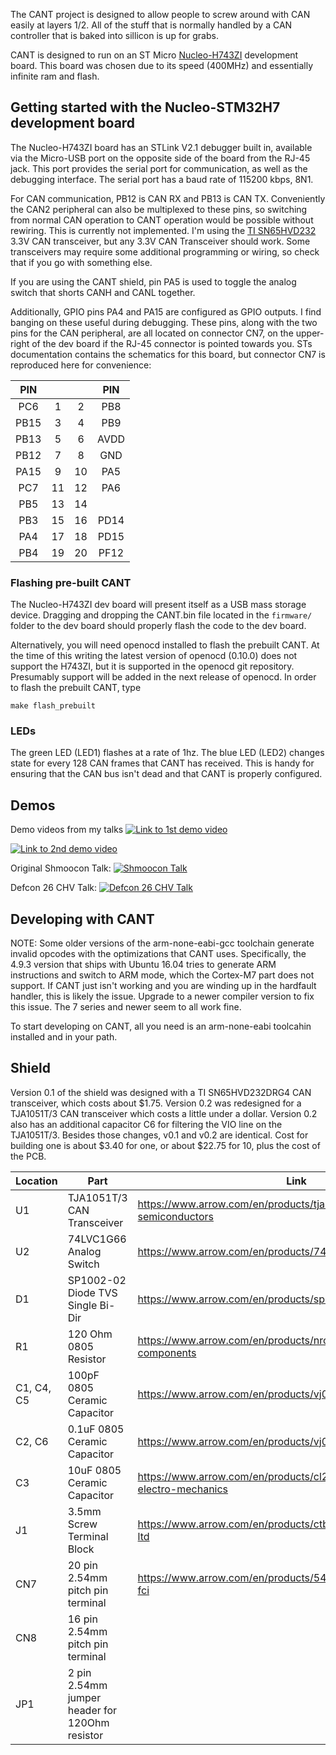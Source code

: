 The CANT project is designed to allow people to screw around with CAN easily at layers 1/2.
All of the stuff that is normally handled by a CAN controller that is baked into sillicon is up for grabs.

CANT is designed to run on an ST Micro [Nucleo-H743ZI](http://www.st.com/en/evaluation-tools/nucleo-h743zi.html) 
development board. This board was chosen due to its speed (400MHz) and essentially infinite ram and flash.

## Getting started with the Nucleo-STM32H7 development board

The Nucleo-H743ZI board has an STLink V2.1 debugger built in, available via the Micro-USB port on the 
opposite side of the board from the RJ-45 jack. This port provides the serial port for communication, 
as well as the debugging interface. The serial port has a baud rate of 115200 kbps, 8N1. 

For CAN communication, PB12 is CAN RX and PB13 is CAN TX. Conveniently the CAN2 peripheral can also be 
multiplexed to these pins, so switching from normal CAN operation to CANT operation would be 
possible without rewiring. This is currently not implemented. I'm using the 
[TI SN65HVD232](http://www.ti.com/product/sn65hvd232?qgpn=sn65hvd232) 3.3V CAN transceiver, 
but any 3.3V CAN Transceiver should work. Some transceivers may require some additional 
programming or wiring, so check that if you go with something else.

If you are using the CANT shield, pin PA5 is used to toggle the analog switch that shorts CANH and CANL
together.

Additionally, GPIO pins PA4 and PA15 are configured as GPIO outputs. I find banging on these
useful during debugging. These pins, along with the two pins for the CAN peripheral, are all located
on connector CN7, on the upper-right of the dev board if the RJ-45 connector is pointed towards you.
STs documentation contains the schematics for this board, but connector CN7 is reproduced here for
convenience:

| PIN |     |     | PIN |
|:---:|:---:|:---:|:---:|
| PC6 | 1   | 2   | PB8 |
| PB15| 3   | 4   | PB9 |
| PB13| 5   | 6   | AVDD|
| PB12| 7   | 8   | GND |
| PA15| 9   | 10  | PA5 |
| PC7 | 11  | 12  | PA6 |
| PB5 | 13  | 14  |     |
| PB3 | 15  | 16  | PD14|
| PA4 | 17  | 18  | PD15|
| PB4 | 19  | 20  | PF12|

### Flashing pre-built CANT
The Nucleo-H743ZI dev board will present itself as a USB mass storage device. Dragging and dropping the CANT.bin file 
located in the `firmware/` folder to the dev board should properly flash the code to the dev board.

Alternatively, you will need openocd installed to flash the prebuilt CANT. At the time of this writing the latest version
of openocd (0.10.0) does not support the H743ZI, but it is supported in the openocd git repository.
Presumably support will be added in the next release of openocd. In order to flash the prebuilt CANT, type

```
make flash_prebuilt
```

### LEDs
The green LED (LED1) flashes at a rate of 1hz. The blue LED (LED2) changes state for every 128 CAN frames
that CANT has received. This is handy for ensuring that the CAN bus isn't dead and that CANT is properly
configured.

## Demos

Demo videos from my talks
[![Link to 1st demo video](https://img.youtube.com/vi/g2gCfG9jTLs/0.jpg)](https://www.youtube.com/watch?v=g2gCfG9jTLs)

[![Link to 2nd demo video](https://img.youtube.com/vi/wz1S7ofVuNg/0.jpg)](https://www.youtube.com/watch?v=wz1S7ofVuNg)

Original Shmoocon Talk: [![Shmoocon Talk](https://img.youtube.com/vi/oS-6xDc_pP4/0.jpg)](https://www.youtube.com/watch?v=oS-6xDc_pP4)

Defcon 26 CHV Talk: [![Defcon 26 CHV Talk](https://img.youtube.com/vi/TRn_Rz2JIYQ/0.jpg)](https://www.youtube.com/watch?v=TRn_Rz2JIYQ)

## Developing with CANT

NOTE: Some older versions of the arm-none-eabi-gcc toolchain generate invalid opcodes with the optimizations that CANT uses. Specifically, the 4.9.3 version that ships with Ubuntu 16.04 tries to generate ARM instructions and switch to ARM mode, which the Cortex-M7 part does not support. If CANT just isn't working and you are winding up in the hardfault handler, this is likely the issue. Upgrade to a newer compiler version to fix this issue. The 7 series and newer seem to all work fine.

To start developing on CANT, all you need is an arm-none-eabi toolcahin installed and in your path.

## Shield

Version 0.1 of the shield was designed with a TI SN65HVD232DRG4 CAN transceiver, which costs about $1.75. Version 0.2 was redesigned for a TJA1051T/3 CAN transceiver which costs a little under a dollar. Version 0.2 also has an additional capacitor C6 for filtering the VIO line on the TJA1051T/3. Besides those changes, v0.1 and v0.2 are identical. Cost for building one is about $3.40 for one, or about $22.75 for 10, plus the cost of the PCB.

| Location | Part | Link | Notes |
|----------|------|------|-------|
| U1 | TJA1051T/3 CAN Transceiver | https://www.arrow.com/en/products/tja1051t3118/nxp-semiconductors |  |
| U2 | 74LVC1G66 Analog Switch | https://www.arrow.com/en/products/74lvc1g66gw125/nexperia |  |
| D1 | SP1002-02 Diode TVS Single Bi-Dir | https://www.arrow.com/en/products/sp1002-02jtg/littelfuse |  |
| R1 | 120 Ohm 0805 Resistor | https://www.arrow.com/en/products/nrc10j121trf/nic-components |  |
| C1, C4, C5 | 100pF 0805 Ceramic Capacitor | https://www.arrow.com/en/products/vj0805y101kxacw1bc/vishay |  |
| C2, C6 | 0.1uF 0805 Ceramic Capacitor  |  https://www.arrow.com/en/products/vj0805y104jxxcw1bc/vishay|  |
| C3 | 10uF 0805 Ceramic Capacitor | https://www.arrow.com/en/products/cl21a106kpfnnnf/samsung-electro-mechanics |  |
| J1 | 3.5mm Screw Terminal Block | https://www.arrow.com/en/products/ctb30512bk/camdenboss-ltd |  |
| CN7 | 20 pin 2.54mm pitch pin terminal | https://www.arrow.com/en/products/54102-t08-00/amphenol-fci | It's not clear, but these are sold singly. Buy 19 and they will come in a strip that you can use for CN7, CN8 and JP1 |
| CN8 | 16 pin 2.54mm pitch pin terminal |  |  |
| JP1 | 2 pin 2.54mm jumper header for 120Ohm resistor |  | Don't forget a jumper https://www.arrow.com/en/products/aksctgblack/assmann-wsw-components-inc |

